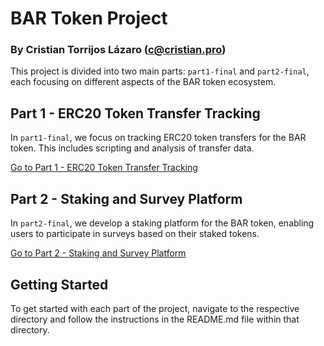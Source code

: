 # BAR Token Project
### By Cristian Torrijos Lázaro (c@cristian.pro)

This project is divided into two main parts: `part1-final` and `part2-final`, each focusing on different aspects of the BAR token ecosystem.

## Part 1 - ERC20 Token Transfer Tracking
In `part1-final`, we focus on tracking ERC20 token transfers for the BAR token. This includes scripting and analysis of transfer data.

[Go to Part 1 - ERC20 Token Transfer Tracking](./part1-final)

## Part 2 - Staking and Survey Platform
In `part2-final`, we develop a staking platform for the BAR token, enabling users to participate in surveys based on their staked tokens.

[Go to Part 2 - Staking and Survey Platform](./part2-final)

## Getting Started
To get started with each part of the project, navigate to the respective directory and follow the instructions in the README.md file within that directory.

